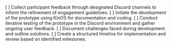[ ] Collect participant feedback through designated Discord channels to inform the refinement of engagement guidelines.
[ ] Initiate the development of the prototype using KinOS for documentation and coding.
[ ] Conduct iterative testing of the prototype in the Discord environment and gather ongoing user feedback.
[ ] Document challenges faced during development and outline solutions.
[ ] Create a structured timeline for implementation and review based on identified milestones.